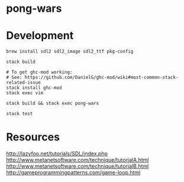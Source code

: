 # pong-wars

# Development

```
brew install sdl2 sdl2_image sdl2_ttf pkg-config

stack build

# To get ghc-mod working:
# See: https://github.com/DanielG/ghc-mod/wiki#most-common-stack-related-issue
stack install ghc-mod
stack exec vim

stack build && stack exec pong-wars

stack test
```

# Resources

http://lazyfoo.net/tutorials/SDL/index.php
http://www.metanetsoftware.com/technique/tutorialA.html
http://www.metanetsoftware.com/technique/tutorialB.html
http://gameprogrammingpatterns.com/game-loop.html
